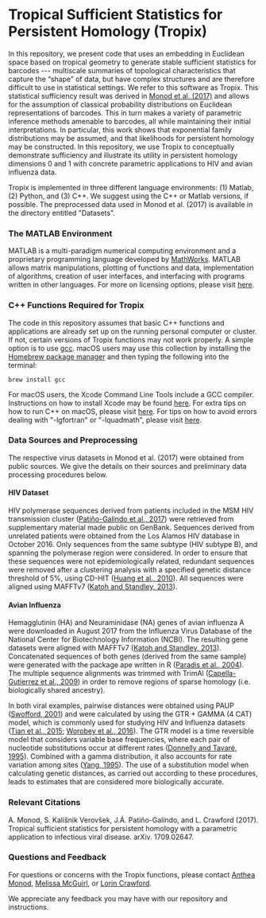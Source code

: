 # Tropical Sufficient Statistics for Persistent Homology (Tropix)
In this repository, we present code that uses an embedding in Euclidean space based on tropical geometry to generate stable sufficient statistics for barcodes --- multiscale summaries of topological characteristics that capture the “shape” of data, but have complex structures and are therefore difficult to use in statistical settings. We refer to this software as Tropix. This statistical sufficiency result was derived in [Monod et al. (2017)](https://arxiv.org/abs/1709.02647) and allows for the assumption of classical probability distributions on Euclidean representations of barcodes. This in turn makes a variety of parametric inference methods amenable to barcodes, all while maintaining their initial interpretations. In particular, this work shows that exponential family distributions may be assumed, and that likelihoods for persistent homology may be constructed. In this repository, we use Tropix to conceptually demonstrate sufficiency and illustrate its utility in persistent homology dimensions 0 and 1 with concrete parametric applications to HIV and avian influenza data.

Tropix is implemented in three different language environments: (1) Matlab, (2) Python, and (3) C++. We suggest using the C++ or Matlab versions, if possible. The preprocessed data used in Monod et al. (2017) is available in the directory entitled "Datasets".

### The MATLAB Environment
MATLAB is a multi-paradigm numerical computing environment and a proprietary programming language developed by [MathWorks](https://www.mathworks.com/index-c.html). MATLAB allows matrix manipulations, plotting of functions and data, implementation of algorithms, creation of user interfaces, and interfacing with programs written in other languages. For more on licensing options, please visit [here](https://www.mathworks.com/campaigns/products/ppc/google/matlab-toolbox-price-request.html?form_seq=reg).

### C++ Functions Required for Tropix
The code in this repository assumes that basic C++ functions and applications are already set up on the running personal computer or cluster. If not, certain versions of Tropix functions may not work properly. A simple option is to use [gcc](https://gcc.gnu.org/). macOS users may use this collection by installing the [Homebrew package manager](http://brew.sh/index.html) and then typing the following into the terminal:

    brew install gcc

For macOS users, the Xcode Command Line Tools include a GCC compiler. Instructions on how to install Xcode may be found [here](http://railsapps.github.io/xcode-command-line-tools.html). For extra tips on how to run C++ on macOS, please visit [here](http://seananderson.ca/2013/11/18/rcpp-mavericks.html). For tips on how to avoid errors dealing with "-lgfortran" or "-lquadmath", please visit [here](http://thecoatlessprofessor.com/programming/rcpp-rcpparmadillo-and-os-x-mavericks-lgfortran-and-lquadmath-error/).

### Data Sources and Preprocessing
The respective virus datasets in Monod et al. (2017) were obtained from public sources. We give the details on their sources and preliminary data processing procedures below.

#### **HIV Dataset**
HIV polymerase sequences derived from patients included in the MSM HIV transmission cluster ([Patiño-Galindo et al., 2017](http://journals.plos.org/plosone/article?id=10.1371/journal.pone.0171062)) were retrieved from supplementary material made public on GenBank. Sequences derived from unrelated patients were obtained from the Los Alamos HIV database in October 2016. Only sequences from the same subtype (HIV subtype B), and spanning the polymerase region were considered. In order to ensure that these sequences were not epidemiologically related, redundant sequences were removed after a clustering analysis with a specified genetic distance threshold of 5%, using CD-HIT ([Huang et al., 2010](https://academic.oup.com/bioinformatics/article/26/5/680/212234/CD-HIT-Suite-a-web-server-for-clustering-and)). All sequences were aligned using MAFFTv7 ([Katoh and Standley, 2013](https://academic.oup.com/mbe/article-lookup/doi/10.1093/molbev/mst010)).

#### **Avian Influenza**
Hemagglutinin (HA) and Neuraminidase (NA) genes of avian influenza A were downloaded in August 2017 from the Influenza Virus Database of the National Center for Biotechnology Information (NCBI). The resulting gene datasets were aligned with MAFFTv7 ([Katoh and Standley, 2013](https://academic.oup.com/mbe/article-lookup/doi/10.1093/molbev/mst010)). Concatenated sequences of both genes (derived from the same sample) were generated with the package ape written in R ([Paradis et al., 2004](https://academic.oup.com/bioinformatics/article/20/2/289/204981/APE-Analyses-of-Phylogenetics-and-Evolution-in-R)). The multiple sequence alignments was trimmed with TrimAl ([Capella-Gutierrez et al., 2009](https://academic.oup.com/bioinformatics/article-lookup/doi/10.1093/bioinformatics/btp348)) in order to remove regions of sparse homology (i.e. biologically shared ancestry).

In both viral examples, pairwise distances were obtained using PAUP ([Swofford, 2001](http://onlinelibrary.wiley.com/doi/10.1002/0471650129.dob0522/abstract)) and were calculated by using the GTR + GAMMA (4 CAT) model, which is commonly used for studying HIV and Influenza datasets ([Tian et al., 2015](http://www.pnas.org/content/112/1/172.abstract); [Worobey et al., 2016](https://www.nature.com/nature/journal/v539/n7627/full/nature19827.html)). The GTR model is a time reversible model that considers variable base frequencies, where each pair of nucleotide substitutions occur at different rates ([Donnelly and Tavaré, 1995](http://www.annualreviews.org/doi/abs/10.1146/annurev.ge.29.120195.002153)). Combined with a gamma distribution, it also accounts for rate variation among sites ([Yang, 1995](http://www.genetics.org/content/139/2/993)). The use of a substitution model when calculating genetic distances, as carried out according to these procedures, leads to estimates that are considered more biologically accurate.

### Relevant Citations
A. Monod, S. Kališnik Verovšek, J.Á. Patiño-Galindo, and L. Crawford (2017). Tropical sufficient statistics for persistent homology with a parametric application to infectious viral disease. arXiv. 1709.02647.

### Questions and Feedback
For questions or concerns with the Tropix functions, please contact
[Anthea Monod](mailto:rr2579@cumc.columbia.edu), [Melissa McGuirl](mailto:melissa_mcguirl@brown.edu), or [Lorin Crawford](mailto:lorin_crawford@brown.edu).

We appreciate any feedback you may have with our repository and instructions.
